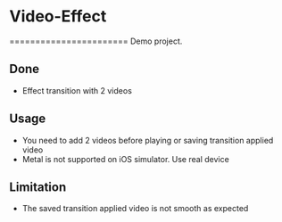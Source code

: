 # Video-Effect
=======================
 Demo project.

## Done ##
* Effect transition with 2 videos

## Usage
* You need to add 2 videos before playing or saving transition applied video 
* Metal is not supported on iOS simulator. Use real device

## Limitation ##
* The saved transition applied video is not smooth as expected

